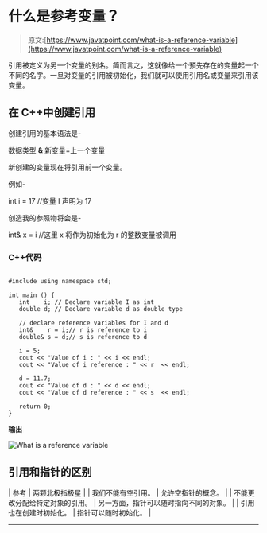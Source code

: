 # 什么是参考变量？

> 原文:[https://www.javatpoint.com/what-is-a-reference-variable](https://www.javatpoint.com/what-is-a-reference-variable)

引用被定义为另一个变量的别名。简而言之，这就像给一个预先存在的变量起一个不同的名字。一旦对变量的引用被初始化，我们就可以使用引用名或变量来引用该变量。

## 在 C++中创建引用

创建引用的基本语法是-

数据类型 **&** 新变量=上一个变量

新创建的变量现在将引用前一个变量。

例如-

int i = 17 //变量 I 声明为 17

创造我的参照物将会是-

int& x = i //这里 x 将作为初始化为 r 的整数变量被调用

### C++代码

```

#include using namespace std;

int main () {
   int    i; // Declare variable I as int
   double d; // Declare variable d as double type

   // declare reference variables for I and d
   int&    r = i;// r is reference to i
   double& s = d;// s is reference to d 

   i = 5;
   cout << "Value of i : " << i << endl;
   cout << "Value of i reference : " << r  << endl;

   d = 11.7;
   cout << "Value of d : " << d << endl;
   cout << "Value of d reference : " << s  << endl;

   return 0;
} 
```

**输出**

![What is a reference variable](../Images/8cc4d56cad59f2204291f84e6c3849aa.png)

## 引用和指针的区别

| 参考 | 两颗北极指极星 |
| 我们不能有空引用。 | 允许空指针的概念。 |
| 不能更改分配给特定对象的引用。 | 另一方面，指针可以随时指向不同的对象。 |
| 引用也在创建时初始化。 | 指针可以随时初始化。 |

* * *